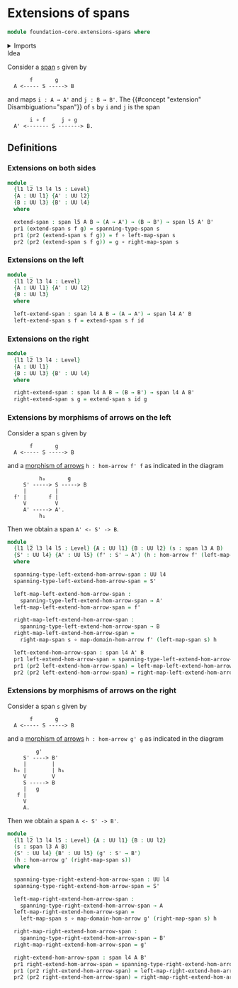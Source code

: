 # Extensions of spans

```agda
module foundation-core.extensions-spans where
```

<details><summary>Imports</summary>

```agda
open import foundation.dependent-pair-types
open import foundation.morphisms-arrows
open import foundation.spans
open import foundation.universe-levels

open import foundation-core.function-types
```

</details

## Idea

Consider a [span](foundation.spans.md) `s` given by

```text
       f       g
  A <----- S -----> B
```

and maps `i : A → A'` and `j : B → B'`. The {{#concept "extension" Disambiguation="span"}} of `s` by `i` and `j` is the span

```text
       i ∘ f     j ∘ g
  A' <------- S -------> B.
```

## Definitions

### Extensions on both sides

```agda
module _
  {l1 l2 l3 l4 l5 : Level}
  {A : UU l1} {A' : UU l2}
  {B : UU l3} {B' : UU l4}
  where

  extend-span : span l5 A B → (A → A') → (B → B') → span l5 A' B'
  pr1 (extend-span s f g) = spanning-type-span s
  pr1 (pr2 (extend-span s f g)) = f ∘ left-map-span s
  pr2 (pr2 (extend-span s f g)) = g ∘ right-map-span s
```

### Extensions on the left

```agda
module _
  {l1 l2 l3 l4 : Level}
  {A : UU l1} {A' : UU l2}
  {B : UU l3}
  where

  left-extend-span : span l4 A B → (A → A') → span l4 A' B
  left-extend-span s f = extend-span s f id
```

### Extensions on the right

```agda
module _
  {l1 l2 l3 l4 : Level}
  {A : UU l1}
  {B : UU l3} {B' : UU l4}
  where

  right-extend-span : span l4 A B → (B → B') → span l4 A B'
  right-extend-span s g = extend-span s id g
```

### Extensions by morphisms of arrows on the left

Consider a span `s` given by

```text
       f       g
  A <----- S -----> B
```

and a [morphism of arrows](foundation.morphisms-arrows.md) `h : hom-arrow f' f` as indicated in the diagram

```text
          h₀       g
     S' -----> S -----> B
     |         |
  f' |       f |
     V         V
     A' -----> A'.
          h₁
```

Then we obtain a span `A' <- S' -> B`.

```agda
module _
  {l1 l2 l3 l4 l5 : Level} {A : UU l1} {B : UU l2} (s : span l3 A B)
  {S' : UU l4} {A' : UU l5} (f' : S' → A') (h : hom-arrow f' (left-map-span s))
  where

  spanning-type-left-extend-hom-arrow-span : UU l4
  spanning-type-left-extend-hom-arrow-span = S'

  left-map-left-extend-hom-arrow-span :
    spanning-type-left-extend-hom-arrow-span → A'
  left-map-left-extend-hom-arrow-span = f'

  right-map-left-extend-hom-arrow-span :
    spanning-type-left-extend-hom-arrow-span → B
  right-map-left-extend-hom-arrow-span =
    right-map-span s ∘ map-domain-hom-arrow f' (left-map-span s) h

  left-extend-hom-arrow-span : span l4 A' B
  pr1 left-extend-hom-arrow-span = spanning-type-left-extend-hom-arrow-span
  pr1 (pr2 left-extend-hom-arrow-span) = left-map-left-extend-hom-arrow-span
  pr2 (pr2 left-extend-hom-arrow-span) = right-map-left-extend-hom-arrow-span
```

### Extensions by morphisms of arrows on the right

Consider a span `s` given by

```text
       f       g
  A <----- S -----> B
```

and a [morphism of arrows](foundation.morphisms-arrows.md) `h : hom-arrow g' g` as indicated in the diagram

```text
         g'
     S' ----> B'
     |        |
  h₀ |        | h₁
     V        V
     S -----> B
     |   g
   f |
     V
     A.
```

Then we obtain a span `A <- S' -> B'`.

```agda
module _
  {l1 l2 l3 l4 l5 : Level} {A : UU l1} {B : UU l2}
  (s : span l3 A B)
  {S' : UU l4} {B' : UU l5} (g' : S' → B')
  (h : hom-arrow g' (right-map-span s))
  where

  spanning-type-right-extend-hom-arrow-span : UU l4
  spanning-type-right-extend-hom-arrow-span = S'

  left-map-right-extend-hom-arrow-span :
    spanning-type-right-extend-hom-arrow-span → A
  left-map-right-extend-hom-arrow-span =
    left-map-span s ∘ map-domain-hom-arrow g' (right-map-span s) h

  right-map-right-extend-hom-arrow-span :
    spanning-type-right-extend-hom-arrow-span → B'
  right-map-right-extend-hom-arrow-span = g'

  right-extend-hom-arrow-span : span l4 A B'
  pr1 right-extend-hom-arrow-span = spanning-type-right-extend-hom-arrow-span
  pr1 (pr2 right-extend-hom-arrow-span) = left-map-right-extend-hom-arrow-span
  pr2 (pr2 right-extend-hom-arrow-span) = right-map-right-extend-hom-arrow-span
```
